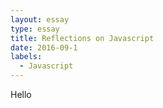 ```yaml
---
layout: essay
type: essay
title: Reflections on Javascript
date: 2016-09-1
labels:
  - Javascript
---
```

Hello
